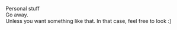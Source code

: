 Personal stuff  
Go away.  
Unless you want something like that. In that case, feel free to look :]  
